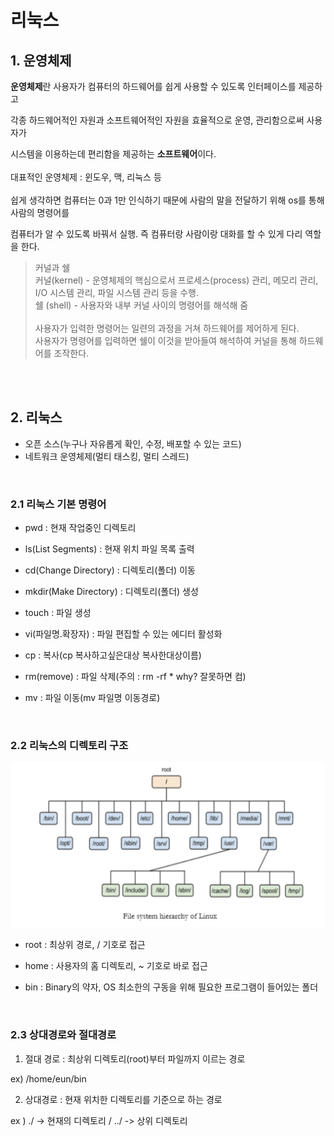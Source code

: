 # 리눅스

## 1. 운영체제

**운영체제**란 사용자가 컴퓨터의 하드웨어를 쉽게 사용할 수 있도록 인터페이스를 제공하고 

각종 하드웨어적인 자원과 소프트웨어적인 자원을 효율적으로 운영, 관리함으로써 사용자가 

시스템을 이용하는데 편리함을 제공하는 **소프트웨어**이다.
<br><br>
대표적인 운영체제 : 윈도우, 맥, 리눅스 등
<br><br>
쉽게 생각하면 컴퓨터는 0과 1만 인식하기 때문에 사람의 말을 전달하기 위해 os를 통해 사람의 명령어를

 컴퓨터가 알 수 있도록 바꿔서 실행. 즉 컴퓨터랑 사람이랑 대화를 할 수 있게 다리 역할을 한다.<br>

> 커널과 쉘<br>
커널(kernel) - 운영체제의 핵심으로서 프로세스(process) 관리, 메모리 관리, I/O 시스템 관리, 파일 시스템 관리 등을 수행.<br>
쉘 (shell) - 사용자와 내부 커널 사이의 명령어를 해석해 줌<br><br>
사용자가 입력한 명령어는 일련의 과정을 거쳐 하드웨어를 제어하게 된다.<br>
사용자가 명령어를 입력하면 쉘이 이것을 받아들여 해석하여 커널을 통해 하드웨어를 조작한다.


<br><br>

## 2. 리눅스

- 오픈 소스(누구나 자유롭게 확인, 수정, 배포할 수 있는 코드)
- 네트워크 운영체제(멀티 태스킹, 멀티 스레드)

<br>

### 2.1 리눅스 기본 명령어

- pwd : 현재 작업중인 디렉토리

- ls(List Segments) : 현재 위치 파일 목록 출력

- cd(Change Directory) : 디렉토리(폴더) 이동

- mkdir(Make Directory) : 디렉토리(폴더) 생성

- touch : 파일 생성

- vi(파일명.확장자) : 파일 편집할 수 있는 에디터 활성화

- cp : 복사(cp 복사하고싶은대상 복사한대상이름)

- rm(remove) : 파일 삭제(주의 : rm -rf * why? 잘못하면 컴)

- mv : 파일 이동(mv 파일명 이동경로)

<br>

### 2.2 리눅스의 디렉토리 구조

<img src="./img/20220104img.png">

- root : 최상위 경로, / 기호로 접근

- home : 사용자의 홈 디렉토리, ~ 기호로 바로 접근

- bin : Binary의 약자, OS 최소한의 구동을 위해 필요한 프로그램이 들어있는 폴더

<br>

### 2.3 상대경로와 절대경로

1. 절대 경로 : 최상위 디렉토리(root)부터 파일까지 이르는 경로

ex) /home/eun/bin

2. 상대경로 : 현재 위치한 디렉토리를 기준으로 하는 경로

ex ) ./ -> 현재의 디렉토리 / ../ -> 상위 디렉토리

